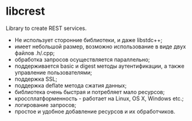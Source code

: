 libcrest
========

Library to create REST services.

- Не использует сторонние библиотеки, и даже libstdc++;
- имеет небольшой размер, возможно использование в виде двух файлов .h/.cpp;
- обработка запросов осуществляется параллельно;
- поддерживается basic и digest методы аутентификации, а также управление пользователями;
- поддержка SSL;
- поддержка deflate метода сжатия данных;
- библиотека очень быстрая и потребляет мало ресурсов;
- кроссплатформенность - работает на Linux, OS X, Windows etc.;
- логирование запросов;
- простое и удобное добавление ресурсов и их обработчиков.
